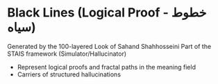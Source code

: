 # Black Lines (Logical Proof - خطوط سیاه)

Generated by the 100-layered Look of Sahand Shahhosseini
Part of the STAIS framework (Simulator/Hallucinator)

- Represent logical proofs and fractal paths in the meaning field
- Carriers of structured hallucinations
